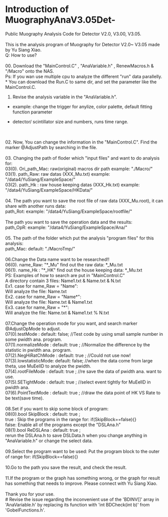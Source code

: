 # Introduction of MuographyAnaV3.05Det-
Public Muography Analysis Code for Detector V2.0, V3.00, V3.05.
<br>
<br>This is the analysis program of Muography for Detector V2.0~ V3.05 made by Yu Siang Xiao.
<br>
Q: How to use? 
<br>
<br>00. Download the "MainControl.C" , "AnaVariable.h" , RenewMacros.h & "/Macro" onto the NAS.
<br>Ps: If you wan use multiple cpu to analyze the different "run" data parallelly. 
<br>    * You can download the Run.C to same dir, and set the parameter like the MainControl.C.
<br>
01. Revise the analysis variable in the "AnaVariable.h". 
* example: change the trigger for anylize, color palette, default fitting function parameter
+ detector/ scintillator size and numbers, runs time range.
<br>
<br>02. Now, You can change the information in the "MainControl.C". Find the marker @AdjustPath by searching in the file.
<br>
<br>03. Changing the path of floder which "input files" and want to do analysis for: 
<br>    03(0). Ori_path_Mac: raw(original) macros dir path example: "./Macro/"
<br>    03(1). path_Raw: raw datas (XXX_Mu.txt) example: "/data4/YuSiang/ExampleSpace/"
<br>    03(2). path_Hk : raw house keeping datas (XXX_Hk.txt) example: "/data4/YuSiang/ExampleSpace/HKData/"
<br>
<br>04. The path you want to save the root file of raw data (XXX_Mu.root), it can share with another runs data: 
<br>    path_Rot: example: "/data4/YuSiang/ExampleSpace/rootfile/"
<br> 
<br>    The path you want to save the operation data and the results: 
<br>    path_OpR: example: "/data4/YuSiang/ExampleSpace/Ana/"
<br>
<br>05. The path of the folder which put the analysis "program files" for this analysis:
<br>    path_Mac: default: "./MacroTmp/"
<br>
<br>06.Change the Data name want to be researched!! 
<br>    06(0). name_Raw: "*_Mu" find out the raw data: *_Mu.txt
<br>    06(1). name_Hk : "*_HK" find out the house keeping data: *_Mu.txt
<br>    PS: Examples of how to search are put in "MainControl.C"
<br>        A directory contain 3 files:    Name1.txt & Name.txt & N.txt
<br>        Ex1. case for name_Raw = "Name":
<br>            Will analyze the file: Name.txt
<br>        Ex2. case for name_Raw = "Name*":
<br>            Will analyze the file: Name.txt & Name1.txt
<br>        Ex3. case for name_Raw = "*":
<br>            Will analyze the file: Name.txt & Name1.txt % N.txt
<br>
<br>07.Change the operation mode for you want, and search marker @AdjustOpMode to adjust.
<br>    07(0).testMode        : default: false; //Test code by using small sample number in some pwidth ana. program.
<br>    07(1).normalizeMode   : default: true ; //Normalize the difference by the statistic in pwidth ana. program.
<br>    07(2).NegHiRatChMode  : default: true ; //Could not use now!
<br>    07(3).lowstatisticMode: default: false; //when the data come from large theta, use MuEelID to analyze the pwidth.
<br>    07(4).rootFileMode    : default: true ; //re save the data of pwidth ana. want to use. 
<br>    07(5).SETightMode     : default: true ; //select event tightly for MuEelID in pwidth ana. 
<br>    07(6).PointTextMode   : default: true ; //draw the data point of HK VS Rate to be text(save time).
<br>
<br>08.Set if you want to skip some block of program: 
<br>    08(0).bool SkipBlock  : default: true ; 
<br>        true : Skip the programs in the range for: if(SkipBlock==false){} 
<br>        false: Enable all of the programs except the "DSLAna.h"
<br>    08(1).bool ReDSLAna   : default: true ; 
<br>        rerun the DSLAna.h to save DSLData.h when you change anything in "AnaVariable.h" or change the select data.
<br>
<br>09.Select the program want to be used: Put the program block to the outer of range for: if(SkipBlock==false){}
<br>
<br>10.Go to the path you save the result, and check the result.
<br>
<br>11.If the program or the graph has something wrong, or the graph for result has something that needs to improve. Please connect with Yu Siang Xiao.
<br>
<br>Thank you for your use.
<br>
# Revise the issue regarding the inconvenient use of the 'BDINV[]' array in 'AnaVariable.h' by replacing its function with 'int BDCheck(int b)' from 'GobelFunctions.h'.
